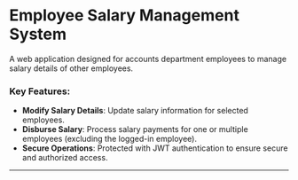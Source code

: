 ﻿# Employee Salary Management System


A web application designed for accounts department employees to manage salary details of other employees. 

### Key Features:
- **Modify Salary Details**: Update salary information for selected employees.
- **Disburse Salary**: Process salary payments for one or multiple employees (excluding the logged-in employee).
- **Secure Operations**: Protected with JWT authentication to ensure secure and authorized access.

---
